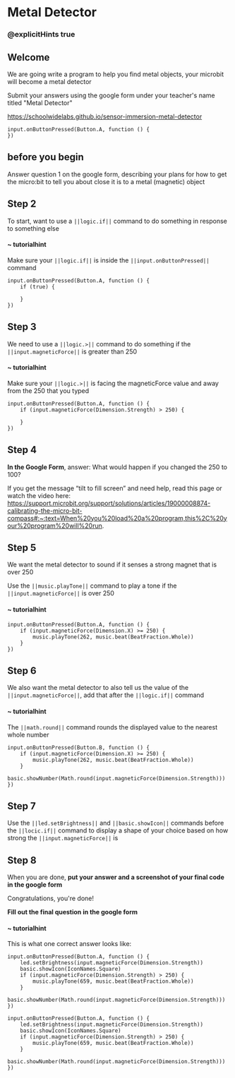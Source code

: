 # Metal Detector
### @explicitHints true
 
## Welcome
 
We are going write a program to help you find metal objects, your microbit will become a metal detector
 
Submit your answers using the google form under your teacher's name titled "Metal Detector"
 
https://schoolwidelabs.github.io/sensor-immersion-metal-detector
 
```template
input.onButtonPressed(Button.A, function () {
})
```
 
## before you begin
 
Answer question 1 on the google form, describing your plans for how to get the micro:bit to tell you about close it is to a metal (magnetic) object
 
## Step 2
 
To start, want to use a ``||logic.if||`` command to do something in response to something else
 
#### ~ tutorialhint
Make sure your ``||logic.if||`` is inside the ``||input.onButtonPressed||`` command
 
```blocks
input.onButtonPressed(Button.A, function () {
    if (true) {
        
    }
})
```
 
## Step 3
We need to use a ``||logic.>||`` command to do something if the ``||input.magneticForce||`` is greater than 250
 
#### ~ tutorialhint
Make sure your ``||logic.>||`` is facing the magneticForce value and away from the 250 that you typed
 
```blocks
input.onButtonPressed(Button.A, function () {
    if (input.magneticForce(Dimension.Strength) > 250) {
        
    }
})
```
## Step 4
**In the Google Form**, answer: What would happen if you changed the 250 to 100? 
 
If you get the message “tilt to fill screen” and need help, read this page or watch the video here: https://support.microbit.org/support/solutions/articles/19000008874-calibrating-the-micro-bit-compass#:~:text=When%20you%20load%20a%20program,this%2C%20your%20program%20will%20run.
 
## Step 5
We want the metal detector to sound if it senses a strong magnet that is over 250
 
Use the ``||music.playTone||`` command to play a tone if the ``||input.magneticForce||`` is over 250
 
#### ~ tutorialhint
```blocks
input.onButtonPressed(Button.A, function () {
    if (input.magneticForce(Dimension.X) >= 250) {
        music.playTone(262, music.beat(BeatFraction.Whole))
    }
})
```
## Step 6
We also want the metal detector to also tell us the value of the ``||input.magneticForce||``, add that after the ``||logic.if||`` command
 
#### ~ tutorialhint
The ``||math.round||`` command rounds the displayed value to the nearest whole number
 
```blocks
input.onButtonPressed(Button.B, function () {
    if (input.magneticForce(Dimension.X) >= 250) {
        music.playTone(262, music.beat(BeatFraction.Whole))
    }
    basic.showNumber(Math.round(input.magneticForce(Dimension.Strength)))
})
```
## Step 7
 
Use the ``||led.setBrightness||`` and ``||basic.showIcon||`` commands before the ``||locic.if||`` command to display a shape of your choice based on how strong the ``||input.magneticForce||`` is
 
## Step 8
 
When you are done, **put your answer and a screenshot of your final code in the google form**
 
Congratulations, you're done!
 
**Fill out the final question in the google form**
 
#### ~ tutorialhint
This is what one correct answer looks like:
```blocks
input.onButtonPressed(Button.A, function () {
    led.setBrightness(input.magneticForce(Dimension.Strength))
    basic.showIcon(IconNames.Square)
    if (input.magneticForce(Dimension.Strength) > 250) {
        music.playTone(659, music.beat(BeatFraction.Whole))
    }
    basic.showNumber(Math.round(input.magneticForce(Dimension.Strength)))
})
```
 
```ghost
input.onButtonPressed(Button.A, function () {
    led.setBrightness(input.magneticForce(Dimension.Strength))
    basic.showIcon(IconNames.Square)
    if (input.magneticForce(Dimension.Strength) > 250) {
        music.playTone(659, music.beat(BeatFraction.Whole))
    }
    basic.showNumber(Math.round(input.magneticForce(Dimension.Strength)))
})
```
